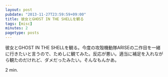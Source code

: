 ```yaml
---
layout: post
pubdate: "2013-11-27T23:59:59+09:00"
title: 彼女とGHOST IN THE SHELLを観る
tags: [misc]
minutes: 2
pagetype: posts
---
```

彼女とGHOST IN THE SHELLを観る。今度の攻殻機動隊ARISEの二作目を一緒に行きたいと言うので、ためしに観てみた。反応が悪い。適当に補足を入れながら観たのだけれど、ダメだったみたい。そんなもんかあ。

2 min.

